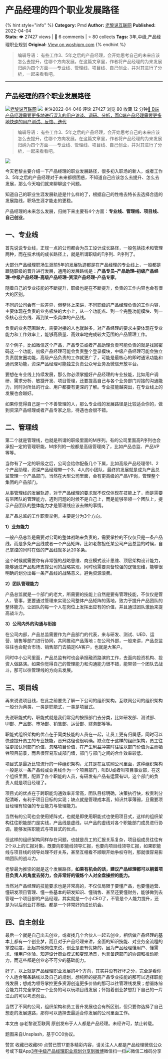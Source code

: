 # 产品经理的四个职业发展路径
{% hint style="info" %}
**Category:** Pmd
**Author:** [老黎说互联网](https://www.woshipm.com/u/696676)
**Published:** 2022-04-04  
**Stats:** 👁️ 27427 views | 💬 6 comments | ⭐ 80 collects
**Tags:** 3年,中级,产品经理职业规划
**Original:** [View on woshipm.com](https://www.woshipm.com/pmd/5379827.html)
{% endhint %}
> 编辑导语： 有些工作3、5年之后的产品经理，会开始思考自己的未来应该怎么去提升，往哪个方向发展。在这篇文章里，作者将产品经理的为来发展归纳为四个方面——专业线、管理线、项目线、自己创业，并对其进行了分析，一起来看看吧。

---

## 产品经理的四个职业发展路径

[![](https://static.woshipm.com/WX_U_201806_20180605135121_9401.jpg?imageView2/1/w/72/h/72/q/100)](https://www.woshipm.com/u/696676)[老黎说互联网](https://www.woshipm.com/u/696676) ![](https://static.woshipm.com/tag/1101_1@2x.png) 关注2022-04-046 评论 27427 浏览 80 收藏 12 分钟[🔗 B端产品经理需要更多地进行深入的用户访谈、调研、分析，而C端产品经理需要更多地快速的用户测试、反馈、迭代](https://ke.qidianla.com/courses/bcpm)

> 编辑导语： 有些工作3、5年之后的产品经理，会开始思考自己的未来应该怎么去提升，往哪个方向发展。在这篇文章里，作者将产品经理的为来发展归纳为四个方面——专业线、管理线、项目线、自己创业，并对其进行了分析，一起来看看吧。

![](https://image.woshipm.com/wp-files/2022/04/ZZr4rxCEqJbkbcHodvKD.jpg)

今天老黎主要介绍一下产品经理的职业发展路径，很多初入职场的新人，或者工作3、5年之后的产品经理对于未来都很困惑，不知道自己应该怎么去提升、怎么去发展，那么今天咱们就来聊聊这个问题。

知道自己的职业生涯发展轨迹是什么样的了，根据自己的性格去特长去选择合适的发展路线，职场生涯才能走的更稳。

产品经理的未来怎么发展，归纳下来主要有4个方面：**专业线、管理线、项目线、自己创业**。

## 一、专业线

首先说说专业线，正规一点的公司都会为员工设计成长路径，一般包括技术和管理两种，而在技术线的成长路径上，就是所谓职级的T序列、P序列了。

大部分产品经理职场生涯前5年的发展轨迹都是在产品经理的专业线上，一般都是跟随职级的晋升进行发展，通用的发展路线是：**产品专员–产品助理–初级产品经理–中级产品经理–高级产品经理–资深产品经理–产品专家**。

随着自己的专业技能的不断提升，职级也是在不断提升，负责的工作内容也会有很大的区别。

不同的公司会有一些差异，但整体上来讲，不同职级的产品经理负责的工作内容，主要体现在负责的业务板块的大小上，从一个功能点、到一个完整功能模块、到一条核心业务线、再到某一条具体的产品线。

负责的业务范围越大，需要对接的人也就越多，对产品经理的要求主要体现在专业能力和工作效率上，能够高质量、高效率地完成较大范围的产品管理工作。

举个例子，比如微信这个产品，产品专员或者产品助理负责可能负责的就是找回密码这一个功能，初级产品经理可能会负责整个登录模块，中级产品经理可能会独立负责朋友圈功能，高级产品负责的工作就更广了，可能是最核心的即时通讯功能和通讯录功能，资深产品经理可能独立负责公众号业务及微信开放平台。

要想在专业线上持续发展，那么你必须掌握好产品经理的专业技能，比如用户调研、需求分析、敏捷开发、项目管理，还要提高自己与各个业务部门对接的沟通能力，同时对所处的行业、用户都要有更深的了解。专业技能越突出，在专业线上的发展也会越好。

如果你觉得自己是一个不善管理的人，那么专业线的发展路径是比较适合你的，做到资深产品经理或者产品专家之后，待遇也会很不错。

## 二、管理线

第二个就是管理线，也就是所谓的职级里面的M序列。有的公司里面高P序列也会承担一定的管理职能，M序列的一般都是高级管理岗了，比如产品总监、产品VP等等。

当你有了一定的职级之后，公司会给你配备几个下属，比如高级产品经理带1、2个产品助理，资深产品经理带一个3、4人的小团队，最终的发展就是成为产品总监管理一个产品部门，当然在大型公司里面，会有更高级的产品VP岗，管理整个集团的产品部门。

从事管理线的发展轨迹，对于产品经理的要求就不仅仅体现在技能上了，而是需要有带团队的管理能力，遇到问题的时候不是自己上，而是能够带领一个团队上，提示产品团队的整体能力才是管理线应该去做的事情。

拿产品总监的工作职责举例，主要是分为3个方向。

**1）业务能力**

一般产品总监是需要对公司的整体战略来负责的，需要掌控的不仅仅只是一条产品线，而是多条产品线或者一个产品矩阵，比如老黎担任某公司产品总监的时候，自己掌控的同时在做的产品线就多达20多条。

这个时候就需要你有非常强的战略思维、商业模式设计思维、顶层架构设计能力，能够通过产品矩阵支撑公司的战略实现，同时也需要具备较强的逻辑思维，能够很明确的划分出每一条产品线的战略意义，避免资源浪费。

**2）团队管理能力**

产品总监就是一个部门的老大，所需要的技能上自然是要有管理技能，不仅仅是管人、管事，更要通过管理来实现公司整体产品矩阵的落地，致力于提升产品团队的整体能力，让团队的每一个人在岗位上发挥出应有的价值，并且通过团队激励来提高战斗力。

**3）公司内外的沟通与衔接**

在公司内部，产品总监需要作为产品部门的代表，来与研发、测试、UED、运营、销售等部门进行协同，共同推动产品落地；在公司外部，一般来讲，产品总监往往也会配合市场、销售部门去搞定KA客户，也就是大客户。

同时中小公司里面，产品总监有时也会承担融资路演的工作，去面向投资机构、投资人做路演。如果你觉得自己的管理能力和沟通能力很不错，能带领一个团队去战斗，那可以往管理线的方向去发展。

## 三、项目线

再来说说项目线，在此之前要先了解一下公司的组织架构。互联网公司的组织架构一般分为两类，一类是职能式，一类是项目式。

先说职能式的，职能式就是我们常见的按照部门去分类，比如研发部、测试部、UI部、产品部、市场部、销售部、运营部、财务部等等。

职能式组织架构的优点在于同类技能的人员在一起，让员工更有归属感，同时可以快速提升员工的专业技能，晋升路径也很明确。缺点在于这样的组织架构，员工往往更加认同部门价值，忽略项目价值，在产生利益冲突时往往以部门价值为主而牺牲项目前景，而且很容易形成部门墙，部门与部门之间的合作效率较低。

项目式是最近比较流行的一种组织架构，尤其是在互联网公司里面，这种组织架构一般是以一条产品线或业务线作为一个项目部门，叫BU或者叫项目事业部，在这个组织里面，配置了各个职能的人员，有研发有产品有运营有UI，这个部门的负责人就是项目经理了。

项目式的优点在于跨职能沟通效率非常高，团队目标明确，决策执行快，权责利分配清晰，有利于项目目标的实现；缺点就是管理成本高，知识共享薄弱，且需要项目经理有较强的专业能力与管理能力。

当然有的公司也会使用矩阵式，也就是即使用职能式也使用项目式，这样的组织架构往往职能部门是实线，产品线是虚线，以产品的虚线对各个职能部门成员进行协调，能够发挥职能式与项目式的优点。

但这样的组织架构同样存在问题，也就是员工的汇报关系复杂，项目组成员往往有2个以上的汇报对象，既要向职能线领导汇报，也要向项目线领导汇报，如果职能线与项目线的领导处理不好关系，甚至互相看不顺眼开始争权夺利，那就很容易影响团队的战斗力。

老黎最为推崇的就是这个发展路径，**如果有机会的话，建议产品经理都可以朝着项目负责人的角度去努力，会非常好的锻炼个人对全盘操控的能力。**

当然对产品经理的技能要求也是非常高的，不仅仅局限于要懂产品，也要懂运营、懂研发项目管理、懂一些基本的研发知识、懂销售、甚至还要懂财务，能够做到去管理一个项目部的产品经理，其实就是一个小CEO了，不管是个人能力提升，还是为以后创业打基础，都是一个非常好的成长机会。

## 四、自主创业

最后一个就是自己出去创业，或者找几个合伙人一起去创业，相信做产品经理的基本上都有一个创业梦，而且对于产品经理来讲，全面的知识技能、对业务全流程的掌控程度，比起其他岗位来说，创业是更有优势的，因为产品经理懂用户、懂需求、懂用户体验、知道设计商业模式和变现场景，也具备跨部门的协调和推动能力，而这些都是创业必不可少的基础能力。

好了，以上就是产品经理职业发展的4个方向，其实并没有好坏之分，完全是看你个人适合哪条路线以及自己的规划，想纯粹的提高产品专业技能的那可以选择职能线发展；想成为领导掌控更多资源创造更多价值的那可以往管理线发展；想锻炼综合能力并完全掌控一个业务的可以玩项目线发展；怀抱着创业梦想打下自己的一片江山的可以考虑创业。

当然了不同的公司，组织架构和员工晋升发展也会有所区别，但只要你选择了自己想走的发展道路，那你可以选择去最适合你发展的公司里面工作。

本文由 @老黎说互联网 原创发布于人人都是产品经理。未经许可，禁止转载。

题图来自Unsplash，基于CC0协议。

赞赏 收藏已收藏80 点赞已赞17更多精彩内容，请关注人人都是产品经理微信公众号或下载App[3年](https://www.woshipm.com/tag/3%e5%b9%b4)[中级](https://www.woshipm.com/tag/%e4%b8%ad%e7%ba%a7)[产品经理职业规划](https://www.woshipm.com/tag/%e4%ba%a7%e5%93%81%e7%bb%8f%e7%90%86%e8%81%8c%e4%b8%9a%e8%a7%84%e5%88%92)[分享到微博](https://service.weibo.com/share/share.php?appkey=2775287854&title=产品经理的四个职业发展路径&url=https://www.woshipm.com/pmd/5379827.html&pic=https://image.woshipm.com/wp-files/2022/04/ZZr4rxCEqJbkbcHodvKD.jpg)微信扫一扫![微信二维码](https://api.pwmqr.com/qrcode/create/?url=https://www.woshipm.com/pmd/5379827.html)分享